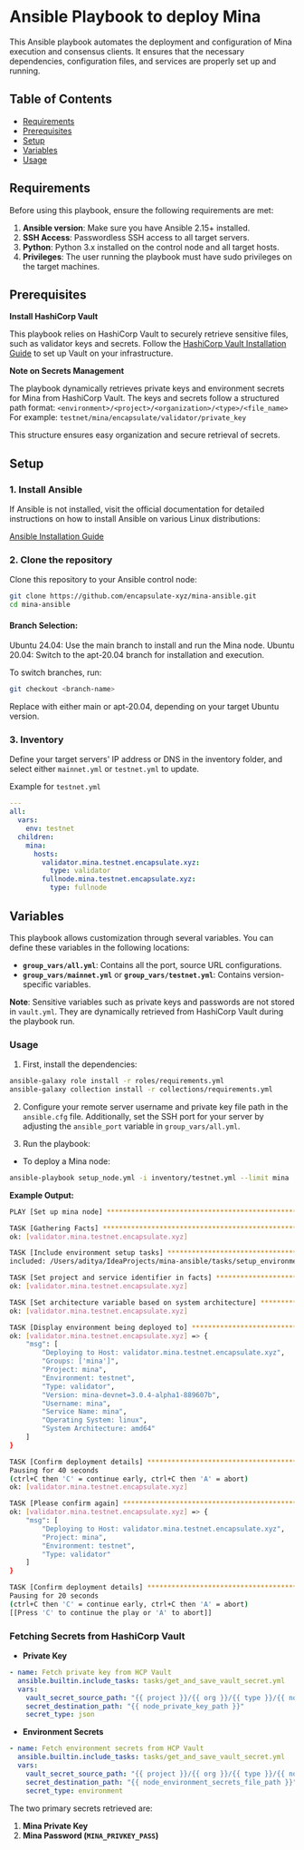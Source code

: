 # Ansible Playbook to deploy Mina

This Ansible playbook automates the deployment and configuration of Mina execution and consensus clients. It ensures that the necessary dependencies, configuration files, and services are properly set up and running.

## Table of Contents

- [Requirements](#requirements)
- [Prerequisites](#prerequisites)
- [Setup](#setup)
- [Variables](#variables)
- [Usage](#usage)

## Requirements

Before using this playbook, ensure the following requirements are met:

1. **Ansible version**: Make sure you have Ansible 2.15+ installed.
2. **SSH Access**: Passwordless SSH access to all target servers.
3. **Python**: Python 3.x installed on the control node and all target hosts.
4. **Privileges**: The user running the playbook must have sudo privileges on the target machines.

## Prerequisites

**Install HashiCorp Vault**

This playbook relies on HashiCorp Vault to securely retrieve sensitive files, such as validator keys and secrets. Follow the [HashiCorp Vault Installation Guide](https://developer.hashicorp.com/vault/tutorials/getting-started/getting-started-install) to set up Vault on your infrastructure.

**Note on Secrets Management**

The playbook dynamically retrieves private keys and environment secrets for Mina from HashiCorp Vault. The keys and secrets follow a structured path format:
`<environment>/<project>/<organization>/<type>/<file_name>`
For example:
`testnet/mina/encapsulate/validator/private_key`

This structure ensures easy organization and secure retrieval of secrets.

## Setup

### 1. Install Ansible

If Ansible is not installed, visit the official documentation for detailed instructions on how to install Ansible on various Linux distributions:

[Ansible Installation Guide](https://docs.ansible.com/ansible/latest/installation_guide/installation_distros.html)

### 2. Clone the repository

Clone this repository to your Ansible control node:

```bash
git clone https://github.com/encapsulate-xyz/mina-ansible.git
cd mina-ansible
```
#### Branch Selection:

Ubuntu 24.04: Use the main branch to install and run the Mina node.
Ubuntu 20.04: Switch to the apt-20.04 branch for installation and execution.

To switch branches, run:

```bash
git checkout <branch-name>
```

Replace <branch-name> with either main or apt-20.04, depending on your target Ubuntu version.

### 3. Inventory

Define your target servers' IP address or DNS in the inventory folder, and select either `mainnet.yml` or `testnet.yml` to update.

Example for `testnet.yml`

```yaml
---
all:
  vars:
    env: testnet
  children:
    mina:
      hosts:
        validator.mina.testnet.encapsulate.xyz:
          type: validator
        fullnode.mina.testnet.encapsulate.xyz:
          type: fullnode
```

## Variables

This playbook allows customization through several variables. You can define these variables in the following locations:

- **`group_vars/all.yml`**: Contains all the port, source URL configurations.
- **`group_vars/mainnet.yml`** or **`group_vars/testnet.yml`**: Contains version-specific variables.

**Note**: Sensitive variables such as private keys and passwords are not stored in `vault.yml`. They are dynamically retrieved from HashiCorp Vault during the playbook run.

### Usage

1. First, install the dependencies:

```bash
ansible-galaxy role install -r roles/requirements.yml
ansible-galaxy collection install -r collections/requirements.yml
```

2. Configure your remote server username and private key file path in the `ansible.cfg` file. Additionally, set the SSH port for your server by adjusting the `ansible_port` variable in `group_vars/all.yml`.

3. Run the playbook:

- To deploy a Mina node:

```bash
ansible-playbook setup_node.yml -i inventory/testnet.yml --limit mina
```

**Example Output:**

```bash
PLAY [Set up mina node] *********************************************************************************************

TASK [Gathering Facts] **********************************************************************************************
ok: [validator.mina.testnet.encapsulate.xyz]

TASK [Include environment setup tasks] ******************************************************************************
included: /Users/aditya/IdeaProjects/mina-ansible/tasks/setup_environment.yml for validator.mina.testnet.encapsulate.xyz

TASK [Set project and service identifier in facts] ******************************************************************
ok: [validator.mina.testnet.encapsulate.xyz]

TASK [Set architecture variable based on system architecture] *******************************************************
ok: [validator.mina.testnet.encapsulate.xyz]

TASK [Display environment being deployed to] ************************************************************************
ok: [validator.mina.testnet.encapsulate.xyz] => {
    "msg": [
        "Deploying to Host: validator.mina.testnet.encapsulate.xyz",
        "Groups: ['mina']",
        "Project: mina",
        "Environment: testnet",
        "Type: validator",
        "Version: mina-devnet=3.0.4-alpha1-889607b",
        "Username: mina",
        "Service Name: mina",
        "Operating System: linux",
        "System Architecture: amd64"
    ]
}

TASK [Confirm deployment details] ***********************************************************************************
Pausing for 40 seconds
(ctrl+C then 'C' = continue early, ctrl+C then 'A' = abort)
ok: [validator.mina.testnet.encapsulate.xyz]

TASK [Please confirm again] *****************************************************************************************
ok: [validator.mina.testnet.encapsulate.xyz] => {
    "msg": [
        "Deploying to Host: validator.mina.testnet.encapsulate.xyz",
        "Project: mina",
        "Environment: testnet",
        "Type: validator"
    ]
}

TASK [Confirm deployment details] ***********************************************************************************
Pausing for 20 seconds
(ctrl+C then 'C' = continue early, ctrl+C then 'A' = abort)
[[Press 'C' to continue the play or 'A' to abort]]
```

### Fetching Secrets from HashiCorp Vault

- **Private Key**

```yaml
- name: Fetch private key from HCP Vault
  ansible.builtin.include_tasks: tasks/get_and_save_vault_secret.yml
  vars:
    vault_secret_source_path: "{{ project }}/{{ org }}/{{ type }}/{{ node_private_key_file_name }}"
    secret_destination_path: "{{ node_private_key_path }}"
    secret_type: json
```

- **Environment Secrets**

```yaml
- name: Fetch environment secrets from HCP Vault
  ansible.builtin.include_tasks: tasks/get_and_save_vault_secret.yml
  vars:
    vault_secret_source_path: "{{ project }}/{{ org }}/{{ type }}/{{ node_environment_secrets_file_name }}"
    secret_destination_path: "{{ node_environment_secrets_file_path }}"
    secret_type: environment
```

The two primary secrets retrieved are:

1. **Mina Private Key**
2. **Mina Password (`MINA_PRIVKEY_PASS`)**

